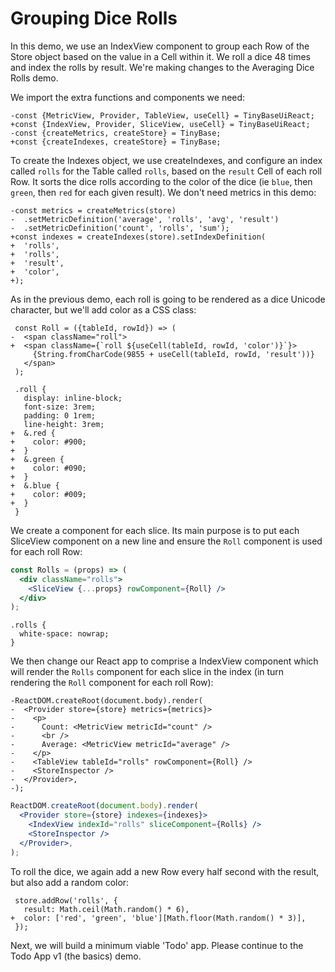 # Grouping Dice Rolls

In this demo, we use an IndexView component to group each Row of the Store
object based on the value in a Cell within it. We roll a dice 48 times and index
the rolls by result. We're making changes to the Averaging Dice Rolls demo.

[base]: # 'Averaging Dice Rolls'

We import the extra functions and components we need:

```diff-js
-const {MetricView, Provider, TableView, useCell} = TinyBaseUiReact;
+const {IndexView, Provider, SliceView, useCell} = TinyBaseUiReact;
-const {createMetrics, createStore} = TinyBase;
+const {createIndexes, createStore} = TinyBase;
```

To create the Indexes object, we use createIndexes, and configure an index
called `rolls` for the Table called `rolls`, based on the `result` Cell of each
roll Row. It sorts the dice rolls according to the color of the dice (ie `blue`,
then `green`, then `red` for each given result). We don't need metrics in this
demo:

```diff-js
-const metrics = createMetrics(store)
-  .setMetricDefinition('average', 'rolls', 'avg', 'result')
-  .setMetricDefinition('count', 'rolls', 'sum');
+const indexes = createIndexes(store).setIndexDefinition(
+  'rolls',
+  'rolls',
+  'result',
+  'color',
+);
```

As in the previous demo, each roll is going to be rendered as a dice Unicode
character, but we'll add color as a CSS class:

```diff-jsx
 const Roll = ({tableId, rowId}) => (
-  <span className="roll">
+  <span className={`roll ${useCell(tableId, rowId, 'color')}`}>
     {String.fromCharCode(9855 + useCell(tableId, rowId, 'result'))}
   </span>
 );
```

```diff-less
 .roll {
   display: inline-block;
   font-size: 3rem;
   padding: 0 1rem;
   line-height: 3rem;
+  &.red {
+    color: #900;
+  }
+  &.green {
+    color: #090;
+  }
+  &.blue {
+    color: #009;
+  }
 }
```

We create a component for each slice. Its main purpose is to put each SliceView
component on a new line and ensure the `Roll` component is used for each roll
Row:

```jsx
const Rolls = (props) => (
  <div className="rolls">
    <SliceView {...props} rowComponent={Roll} />
  </div>
);
```

```less
.rolls {
  white-space: nowrap;
}
```

We then change our React app to comprise a IndexView component which will render
the `Rolls` component for each slice in the index (in turn rendering the `Roll`
component for each roll Row):

```diff-jsx
-ReactDOM.createRoot(document.body).render(
-  <Provider store={store} metrics={metrics}>
-    <p>
-      Count: <MetricView metricId="count" />
-      <br />
-      Average: <MetricView metricId="average" />
-    </p>
-    <TableView tableId="rolls" rowComponent={Roll} />
-    <StoreInspector />
-  </Provider>,
-);
```

```jsx
ReactDOM.createRoot(document.body).render(
  <Provider store={store} indexes={indexes}>
    <IndexView indexId="rolls" sliceComponent={Rolls} />
    <StoreInspector />
  </Provider>,
);
```

To roll the dice, we again add a new Row every half second with the result, but
also add a random color:

```diff-js
 store.addRow('rolls', {
   result: Math.ceil(Math.random() * 6),
+  color: ['red', 'green', 'blue'][Math.floor(Math.random() * 3)],
 });
```

Next, we will build a minimum viable 'Todo' app. Please continue to the Todo App
v1 (the basics) demo.
